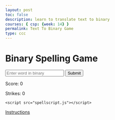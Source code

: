 ```yaml
---
layout: post
toc: false
description: learn to translate text to binary
courses: { csp: {week: 14} }
permalink: Text To Binary Game
type: ccc
---
```


<html lang="en">
<head>
    <meta charset="UTF-8">
    <meta name="viewport" content="width=device-width, initial-scale=1.0">
    <title>Binary Spelling Game</title>
    <link rel="stylesheet" href="style.css">
</head>
<body>
    <div id="game-container">
        <h1>Binary Spelling Game</h1>
        <p id="word-display"></p>
        <input type="text" id="user-input" placeholder="Enter word in binary">
        <button onclick="checkAnswer()">Submit</button>
        <p id="score">Score: 0</p>
        <p id="strikes">Strikes: 0</p>
    </div>

    <script src="spellscript.js"></script>
</body>
</html>

[Instructions](https://alishahussain.github.io/team2//Binary%20Alphabet)

